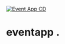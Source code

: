 [![Event App CD](https://github.com/madhusona/eventapp/actions/workflows/eventcd.yml/badge.svg)](https://github.com/madhusona/eventapp/actions/workflows/eventcd.yml)

# eventapp .
